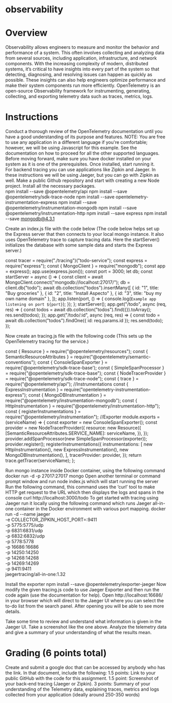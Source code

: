 # observability
# Overview
Observability allows engineers to measure and monitor the behavior and performance of a system. This often involves collecting and analyzing data from several sources, including application, infrastructure, and network components.
With the increasing complexity of modern, distributed systems, it’s critical to have insights into every part of the system so that detecting, diagnosing, and resolving issues can happen as quickly as possible. These insights can also help engineers optimize performance and make their system components run more efficiently.
OpenTelemetry is an open-source Observability framework for instrumenting, generating, collecting, and exporting telemetry data such as traces, metrics, logs. 

# Instructions
Conduct a thorough review of the OpenTelemetry documentation until you have a good understanding of its purpose and features. 
NOTE: You are free to use any application in a different language if you're comfortable; however, we will be using Javascript for this example. See the documentation on how to proceed for all the other supported languages. 
Before moving forward, make sure you have docker installed on your system as it is one of the prerequisites. Once installed, start running it.  
For backend tracing you can use applications like Zipkin and Jaeger. In these instructions we will be using Jaeger, but you can go with Zipkin as well.
Make a public Github repository and start with creating a new Node project.
Install all the necessary packages.  
npm install --save @opentelemetry/api
npm install --save @opentelemetry/sdk-trace-node
npm install --save opentelemetry-instrumentation-express
npm install --save @opentelemetry/instrumentation-mongodb
npm install --save @opentelemetry/instrumentation-http
npm install --save express
npm install --save mongodb@4.3.1

Create an index.js file with the code below
(The code below helps set up the Express server that then connects to your local mongo instance. It also uses OpenTelemetry trace to capture tracing data. Here the startServer() initializes the database with some sample data and starts the Express server.)

const tracer = require("./tracing")("todo-service");
const express = require("express");
const { MongoClient } = require("mongodb");
const app = express();
app.use(express.json());
const port = 3000;
let db;
const startServer = async () => {
   const client = await MongoClient.connect("mongodb://localhost:27017/");
   db = client.db("todo");
   await db.collection("todos").insertMany([
       { id: "1", title: "Buy groceries" },
       { id: "2", title: "Install Aspecto" },
       { id: "3", title: "buy my own name domain" },
   ]);
   app.listen(port, () => {
       console.log(`Example app listening on port ${port}`);
   });
};
startServer();
app.get("/todo", async (req, res) => {
   const todos = await db.collection("todos").find({}).toArray();
   res.send(todos);
});
app.get("/todo/:id", async (req, res) => {
   const todo = await db.collection("todos").findOne({ id: req.params.id });
   res.send(todo);
});
           
Now create an tracing.js file with the following code
(This sets up the OpenTelemetry tracing for the service.)

const { Resource } = require("@opentelemetry/resources");
const { SemanticResourceAttributes } = require("@opentelemetry/semantic-conventions");
const { ConsoleSpanExporter } = require('@opentelemetry/sdk-trace-base');
const { SimpleSpanProcessor } = require("@opentelemetry/sdk-trace-base");
const { NodeTracerProvider } = require("@opentelemetry/sdk-trace-node");
const { trace } = require("@opentelemetry/api");
//Instrumentations
const { ExpressInstrumentation } = require("opentelemetry-instrumentation-express");
const { MongoDBInstrumentation } = require("@opentelemetry/instrumentation-mongodb");
const { HttpInstrumentation } = require("@opentelemetry/instrumentation-http");
const { registerInstrumentations } = require("@opentelemetry/instrumentation");
//Exporter
module.exports = (serviceName) => {
   const exporter = new ConsoleSpanExporter();
   const provider = new NodeTracerProvider({
       resource: new Resource({
           [SemanticResourceAttributes.SERVICE_NAME]: serviceName,
       }),
   });
   provider.addSpanProcessor(new SimpleSpanProcessor(exporter));
   provider.register();
   registerInstrumentations({
       instrumentations: [
           new HttpInstrumentation(),
           new ExpressInstrumentation(),
           new MongoDBInstrumentation(),
       ],
       tracerProvider: provider,
   });
   return trace.getTracer(serviceName);
};

Run mongo instance inside Docker container, using the following command 
docker run -d -p 27017:27017 mongo
Open another terminal or command prompt window and run node index.js
which will start running the server 
Run the following command, this command uses the ‘curl’ tool to make HTTP get request to the URL which then displays the logs and spans in the console
 curl http://localhost:3000/todo
To get started with tracing using Jaeger run it locally using the following command which runs Jaeger all-in-one container in the Docker environment with various port mapping. 
docker run -d --name jaeger \
  -e COLLECTOR_ZIPKIN_HOST_PORT=:9411 \
  -p 5775:5775/udp \
  -p 6831:6831/udp \
  -p 6832:6832/udp \
  -p 5778:5778 \
  -p 16686:16686 \
  -p 14250:14250 \
  -p 14268:14268 \
  -p 14269:14269 \
  -p 9411:9411 \
  jaegertracing/all-in-one:1.32


Install the exporter npm install --save @opentelemetry/exporter-jaeger
Now modify the given tracing.js code to use Jaeger Exporter and then run the code again (use the documentation for help).
Open http://localhost:16686/ in your browser which will direct to the Jaeger UI where you can select the to-do list from the search panel. After opening you will be able to see more details. 


Take some time to review and understand what information is given in the Jaeger UI. Take a screenshot like the one above.
Analyze the telemetry data and give a summary of your understanding of what the results mean. 

# Grading (6 points total)
Create and submit a google doc that can be accessed by anybody who has the link. In that document, include the following:
1.5 points: Link to your public GitHub with the code for this assignment.
1.5 point: Screenshot of your back-end tracing (Jaeger or Zipkin).
3 points: Summary of your understanding of the Telemetry data, explaining traces, metrics and logs collected from your application (ideally around 250-350 words)


